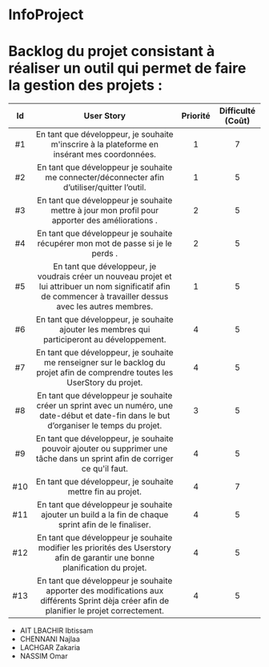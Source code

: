 # InfoProject

# Backlog du projet consistant à réaliser un outil qui permet de faire la gestion des projets : 

| Id |      User Story      |  Priorité |  Difficulté (Coût) |
|:--:|:----------------------------------------------------------------------------:|:-:|:-:|
| #1 | En tant que développeur, je souhaite m'inscrire à la plateforme en insérant mes coordonnées. | 1 | 7 |
| #2 | En tant que développeur je souhaite me connecter/déconnecter afin d’utiliser/quitter l’outil. | 1 | 5 |
| #3|En tant que développeur je souhaite mettre à jour mon profil pour apporter des améliorations . | 2 | 5 |
| #4|En tant que développeur je souhaite récupérer mon mot de passe si je le perds  . | 2 | 5 |
| #5 | En tant que développeur, je voudrais créer un nouveau projet et lui attribuer un nom significatif afin de commencer à travailler dessus avec les autres membres. | 1 | 5 | 
| #6 | En tant que développeur, je souhaite ajouter les membres qui participeront au développement. | 4 | 5 | 
| #7 | En tant que développeur, je souhaite me renseigner sur le backlog du projet afin de comprendre toutes les UserStory du projet. | 4 | 5 | 
| #8 | En tant que développeur je souhaite créer un sprint avec un numéro, une date-début et date-fin dans le but d’organiser le temps du projet.| 3 | 5 | 
| #9 |En tant que développeur,  je souhaite pouvoir ajouter ou supprimer une tâche dans un sprint afin de corriger ce qu'il faut. | 4 | 5 | 
| #10 | En tant que développeur, je souhaite mettre fin au projet. | 4 | 7 | 
| #11|En tant que développeur je souhaite ajouter un build a la fin de chaque sprint afin de le finaliser. | 4 | 5 |
| #12|En tant que développeur je souhaite modifier les priorités des Userstory afin de garantir une bonne planification du projet.| 4 | 5 |
| #13|En tant que développeur je souhaite apporter des modifications aux différents Sprint dèja créer afin de planifier le projet correctement.| 4 | 5 |












* AIT LBACHIR Ibtissam
* CHENNANI Najlaa 
* LACHGAR Zakaria
* NASSIM Omar
